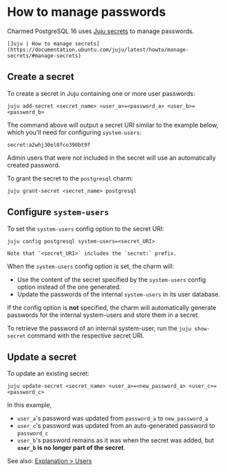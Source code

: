 # How to manage passwords

Charmed PostgreSQL 16 uses [Juju secrets](https://documentation.ubuntu.com/juju/latest/reference/secret/#secret) to manage passwords.

```{seealso}
[Juju | How to manage secrets](https://documentation.ubuntu.com/juju/latest/howto/manage-secrets/#manage-secrets)
```

## Create a secret

To create a secret in Juju containing one or more user passwords:

```text
juju add-secret <secret_name> <user_a>=<password_a> <user_b>=<password_b>
```

The command above will output a secret URI similar to the example below, which you'll need for configuring `system-users`:

```text
secret:a2whj30el0fco390bt9f
```

Admin users that were not included in the secret will use an automatically created password.

To grant the secret to the `postgresql` charm:

```text
juju grant-secret <secret_name> postgresql
```

## Configure `system-users`

To set the `system-users` config option to the secret URI:

```text
juju config postgresql system-users=<secret_URI>
```

```{tip}
Note that `<secret_URI>` includes the `secret:` prefix.
```

When the `system-users` config option is set, the charm will:
* Use the content of the secret specified by the `system-users` config option instead of the one generated.
* Update the passwords of the internal `system-users` in its user database.

If the config option is **not** specified, the charm will automatically generate passwords for the internal system-users and store them in a secret.

To retrieve the password of an internal system-user, run the `juju show-secret` command with the respective secret URI.

## Update a secret

To update an existing secret:

```text
juju update-secret <secret_name> <user_a>=<new_password_a> <user_c>=<password_c>
```

In this example,
* `user_a`'s password was updated from `password_a` to `new_password_a`
* `user_c`'s password was updated from an auto-generated password to `password_c`
* `user_b`'s password remains as it was when the secret was added, but **`user_b` is no longer part of the secret**.

See also: [Explanation > Users](/explanation/users)
